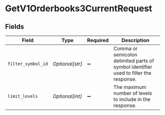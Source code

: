 # GetV1Orderbooks3CurrentRequest


## Fields

| Field                                                                                | Type                                                                                 | Required                                                                             | Description                                                                          |
| ------------------------------------------------------------------------------------ | ------------------------------------------------------------------------------------ | ------------------------------------------------------------------------------------ | ------------------------------------------------------------------------------------ |
| `filter_symbol_id`                                                                   | *Optional[str]*                                                                      | :heavy_minus_sign:                                                                   | Comma or semicolon delimited parts of symbol identifier used to filter the response. |
| `limit_levels`                                                                       | *Optional[int]*                                                                      | :heavy_minus_sign:                                                                   | The maximum number of levels to include in the response.                             |
